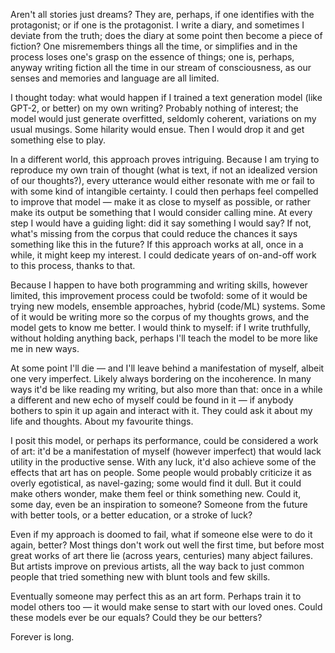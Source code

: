 <!--
.. title: Dreams
.. slug: dreams
.. date: 2019-04-06 22:01:43 UTC+02:00
.. tags: 
.. category: 
.. link: 
.. description: 
.. type: text
.. status: draft
-->

Aren't all stories just dreams? They are, perhaps, if one identifies with the protagonist; or if one is the protagonist. I write a diary, and sometimes I deviate from the truth; does the diary at some point then become a piece of fiction? One misremembers things all the time, or simplifies and in the process loses one's grasp on the essence of things; one is, perhaps, anyway writing fiction all the time in our stream of consciousness, as our senses and memories and language are all limited.

I thought today: what would happen if I trained a text generation model (like GPT-2, or better) on my own writing? Probably nothing of interest; the model would just generate overfitted, seldomly coherent, variations on my usual musings. Some hilarity would ensue. Then I would drop it and get something else to play.

In a different world, this approach proves intriguing. Because I am trying to reproduce my own train of thought (what is text, if not an idealized version of our thoughts?), every utterance would either resonate with me or fail to with some kind of intangible certainty. I could then perhaps feel compelled to improve that model — make it as close to myself as possible, or rather make its output be something that I would consider calling mine. At every step I would have a guiding light: did it say something I would say? If not, what's missing from the corpus that could reduce the chances it says something like this in the future? If this approach works at all, once in a while, it might keep my interest. I could dedicate years of on-and-off work to this process, thanks to that.

Because I happen to have both programming and writing skills, however limited, this improvement process could be twofold: some of it would be trying new models, ensemble approaches, hybrid (code/ML) systems. Some of it would be writing more so the corpus of my thoughts grows, and the model gets to know me better. I would think to myself: if I write truthfully, without holding anything back, perhaps I'll teach the model to be more like me in new ways. 

At some point I'll die — and I'll leave behind a manifestation of myself, albeit one very imperfect. Likely always bordering on the incoherence. In many ways it'd be like reading my writing, but also more than that: once in a while a different and new echo of myself could be found in it — if anybody bothers to spin it up again and interact with it. They could ask it about my life and thoughts. About my favourite things.

I posit this model, or perhaps its performance, could be considered a work of art: it'd be a manifestation of myself (however imperfect) that would lack utility in the productive sense. With any luck, it'd also achieve some of the effects that art has on people. Some people would probably criticize it as overly egotistical, as navel-gazing; some would find it dull. But it could make others wonder, make them feel or think something new. Could it, some day, even be an inspiration to someone? Someone from the future with better tools, or a better education, or a stroke of luck?

Even if my approach is doomed to fail, what if someone else were to do it again, better? Most things don't work out well the first time, but before most great works of art there lie (across years, centuries) many abject failures. But artists improve on previous artists, all the way back to just common people that tried something new with blunt tools and few skills. 

Eventually someone may perfect this as an art form. Perhaps train it to model others too — it would make sense to start with our loved ones. Could these models ever be our equals? Could they be our betters? 

Forever is long.
